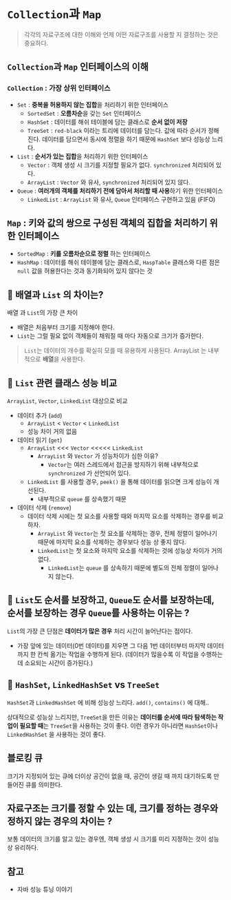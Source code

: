# `Collection`과 `Map`

> 각각의 자료구조에 대한 이해와 언제 어떤 자료구조를 사용할 지 결정하는 것은 중요하다.

## `Collection`과 `Map` 인터페이스의 이해
### `Collection` : 가장 상위 인터페이스
- `Set` : **중복을 허용하지 않는 집합**을 처리하기 위한 인터페이스
    - `SortedSet` : **오름차순**을 갖는 `Set` 인터페이스
    - `HashSet` : 데이터를 해쉬 테이블에 담는 클래스로 **순서 없이 저장**
    - `TreeSet` : `red-black` 이라는 트리에 데이터를 담는다. 값에 따라 순서가 정해진다. 데이터를 담으면서 동시에 정렬을 하기 때문에 `HashSet` 보다 성능상 느리다.
- `List` : **순서가 있는 집합**을 처리하기 위한 인터페이스
    - `Vector` : 객체 생성 시 크기를 지정할 필요가 없다. `synchronized` 처리되어 있다.
    - `ArrayList` : `Vector` 와 유사, `synchronized` 처리되어 있지 않다.
- `Queue` : **여러개의 객체를 처리하기 전에 담아서 처리할 때 사용**하기 위한 인터페이스
  - `LinkedList` : `ArrayList` 와 유사, `Queue` 인터페이스 구현하고 있음 (FIFO)

## `Map` : **키와 값**의 쌍으로 구성된 객체의 집합을 처리하기 위한 인터페이스
- `SortedMap` : **키를 오름차순으로 정렬** 하는 인터페이스
- `HashMap` : 데이터를 해쉬 테이블에 담는 클래스로, `HaspTable` 클래스와 다른 점은 `null` 값을 허용한다는 것과 동기화되어 있지 않다는 것


## 🤔 배열과 `List` 의 차이는?

배열 과 `List`의 가장 큰 차이
- 배열은 처음부터 크기를 지정해야 한다.
- `List`는 그럴 필요 없이 객체들이 채워질 때 마다 자동으로 크기가 증가한다.

> `List`는 데이터의 개수를 확실히 모를 때 유용하게 사용된다. ArrayList 는 내부적으로 **배열**을 사용한다.

## 🤔 `List` 관련 클래스 성능 비교
`ArrayList`, `Vector`, `LinkedList` 대상으로 비교
- 데이터 추가 (`add`)
  - `ArrayList` < `Vector` < `LinkedList`
  - 성능 차이 거의 없음
- 데이터 읽기 (`get`)
  - `ArrayList` <<< `Vector` <<<<< `LinkedList`
    - `ArrayList` 와 `Vector` 가 성능차이가 심한 이유?
      - `Vector`는 여러 스레드에서 접근을 방지하기 위해 내부적으로 `synchronized` 가 선언되어 있다.
  - `LinkedList` 를 사용할 경우, `peek()` 을 통해 데이터를 읽으면 크게 성능이 개선된다.
    - 내부적으로 `queue` 를 상속했기 때문
- 데이터 삭제 (`remove`)
  - 데이터 삭제 시에는 첫 요소를 사용할 때와 마지막 요소를 삭제하는 경우를 비교하자.
    - `ArrayList` 와 `Vector`는 첫 요소를 삭제하는 경우, 전체 정렬이 일어나기 때문에 마지막 요소를 삭제하는 경우보다 성능 상 좋지 않다.
    - `LinkedList`는 첫 요소와 마지막 요소를 삭제하는 것에 성능상 차이가 거의 없다.
      - `LinkedList`는 `queue` 를 상속하기 때문에 별도의 전체 정렬이 일어나지 않는다.

## 🤔 `List`도 순서를 보장하고, `Queue`도 순서를 보장하는데, 순서를 보장하는 경우 `Queue`를 사용하는 이유는 ?
`List`의 가장 큰 단점은 **데이터가 많은 경우** 처리 시간이 늘어난다는 점이다.
- 가장 앞에 있는 데이터(0번 데이터)를 지우면 그 다음 1번 데이터부터 마지막 데이터까지 한 칸씩 옮기는 작업을 수행하게 된다. 
  (데이터가 많을수록 이 작업을 수행하는 데 소요되는 시간이 증가된다.)
  
## 🤔 `HashSet`, `LinkedHashSet` vs `TreeSet`
`HashSet`과 `LinkedHashSet` 에 비해 성능상 느리다. `add()`, `contains()` 에 대해..

상대적으로 성능상 느리지만, `TreeSet`을 만든 이유는 **데이터를 순서에 따라 탐색하는 작업이 필요할 때**는 `TreeSet`을 사용하는 것이 좋다.
이런 경우가 아니라면 `HashSet`이나 `LinkedHashSet` 을 사용하는 것이 좋다.

## 블로킹 큐
크기가 지정되어 있는 큐에 더이상 공간이 없을 때, 공간이 생길 때 까지 대기하도록 만들어진 큐를 의미한다.

## 자료구조는 크기를 정할 수 있는 데, 크기를 정하는 경우와 정하지 않는 경우의 차이는 ?
보통 데이터의 크기를 알고 있는 경우엔, 객체 생성 시 크기를 미리 지정하는 것이 성능 상 유리하다.

## 참고
- 자바 성능 튜닝 이야기
